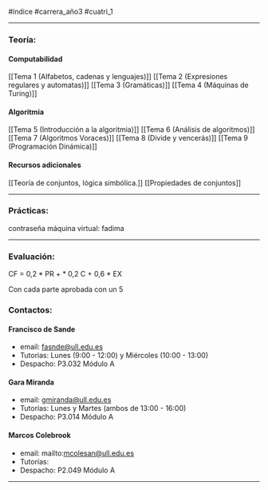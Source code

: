 #índice #carrera_año3  #cuatri_1
___
### Teoría:
#### Computabilidad
[[Tema 1 (Alfabetos, cadenas y lenguajes)]]
[[Tema 2 (Expresiones regulares y automatas)]]
[[Tema 3 (Gramáticas)]]
[[Tema 4 (Máquinas de Turing)]]
#### Algoritmia
[[Tema 5 (Introducción a la algoritmia)]]
[[Tema 6 (Análisis de algoritmos)]]
[[Tema 7 (Algoritmos Voraces)]]
[[Tema 8 (Divide y vencerás)]]
[[Tema 9 (Programación Dinámica)]]
#### Recursos adicionales
[[Teoría de conjuntos, lógica simbólica.]]
[[Propiedades de conjuntos]]
___
### Prácticas:
contraseña máquina virtual: fadima
___
### Evaluación:
CF = 0,2 \* PR + \* 0,2 C + 0,6 \* EX

Con cada parte aprobada con un 5
### Contactos:
#### Francisco de Sande
+ email: fasnde@ull.edu.es
+ Tutorias: Lunes (9:00 - 12:00) y Miércoles (10:00 - 13:00)
+ Despacho: P3.032 Módulo A
#### Gara Miranda
+ email: gmiranda@ull.edu.es
+ Tutorías: Lunes y Martes (ambos de 13:00 - 16:00)
+ Despacho: P3.014 Módulo A
#### Marcos Colebrook
+ email: mailto:mcolesan@ull.edu.es
+ Tutorías: 
+ Despacho: P2.049 Módulo A
___
